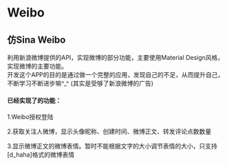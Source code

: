 # Weibo
<h2>仿Sina Weibo</h2>
<p>利用新浪微博提供的API，实现微博的部分功能，主要使用Material Design风格，实现微博的主要功能。<br>开发这个APP的目的是通过做一个完整的应用，发现自己的不足，从而提升自己，不断学习不断进步嘛^_^  (其实是受够了新浪微博的广告)</p>
<h4>已经实现了的功能：</h4>
<p>1.Weibo授权登陆</p>
<p>2.获取关注人微博，显示头像昵称、创建时间、微博正文、转发评论点数数量</p>
<p>3.显示微博正文的微博表情。暂时不能根据文字的大小调节表情的大小，只支持[d_haha]格式的微博表情</p>
